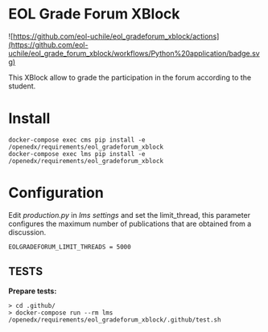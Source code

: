 # EOL Grade Forum XBlock

![https://github.com/eol-uchile/eol_gradeforum_xblock/actions](https://github.com/eol-uchile/eol_grade_forum_xblock/workflows/Python%20application/badge.svg)

This XBlock allow to grade the participation in the forum according to the student.

# Install

    docker-compose exec cms pip install -e /openedx/requirements/eol_gradeforum_xblock
    docker-compose exec lms pip install -e /openedx/requirements/eol_gradeforum_xblock

# Configuration

Edit *production.py* in *lms settings* and set the limit_thread, this parameter configures the maximum number of publications that are obtained from a discussion.

    EOLGRADEFORUM_LIMIT_THREADS = 5000

## TESTS
**Prepare tests:**

    > cd .github/
    > docker-compose run --rm lms /openedx/requirements/eol_gradeforum_xblock/.github/test.sh
